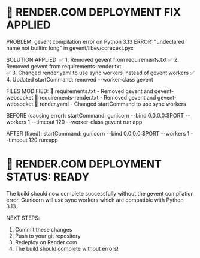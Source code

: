 🔧 RENDER.COM DEPLOYMENT FIX APPLIED
==========================================

PROBLEM: gevent compilation error on Python 3.13
ERROR: "undeclared name not builtin: long" in gevent/libev/corecext.pyx

SOLUTION APPLIED:
✅ 1. Removed gevent from requirements.txt
✅ 2. Removed gevent from requirements-render.txt  
✅ 3. Changed render.yaml to use sync workers instead of gevent workers
✅ 4. Updated startCommand: removed --worker-class gevent

FILES MODIFIED:
📝 requirements.txt - Removed gevent and gevent-websocket
📝 requirements-render.txt - Removed gevent and gevent-websocket
📝 render.yaml - Changed startCommand to use sync workers

BEFORE (causing error):
startCommand: gunicorn --bind 0.0.0.0:$PORT --workers 1 --timeout 120 --worker-class gevent run:app

AFTER (fixed):
startCommand: gunicorn --bind 0.0.0.0:$PORT --workers 1 --timeout 120 run:app

🚀 RENDER.COM DEPLOYMENT STATUS: READY
=======================================

The build should now complete successfully without the gevent compilation error.
Gunicorn will use sync workers which are compatible with Python 3.13.

NEXT STEPS:
1. Commit these changes
2. Push to your git repository  
3. Redeploy on Render.com
4. The build should complete without errors!
